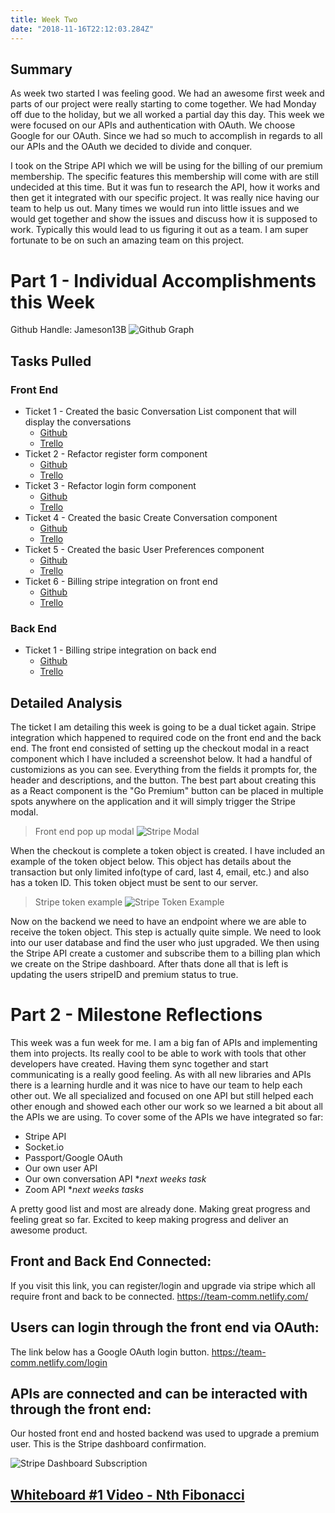 ```yaml
---
title: Week Two
date: "2018-11-16T22:12:03.284Z"
---
```


## Summary
As week two started I was feeling good. We had an awesome first week and parts of our project were really starting to come together. We had Monday off due to the holiday, but we all worked a partial day this day. This week we were focused on our APIs and authentication with OAuth. We choose Google for our OAuth. Since we had so much to accomplish in regards to all our APIs and the OAuth we decided to divide and conquer.

I took on the Stripe API which we will be using for the billing of our premium membership. The specific features this membership will come with are still undecided at this time. But it was fun to research the API, how it works and then get it integrated with our specific project. It was really nice having our team to help us out. Many times we would run into little issues and we would get together and show the issues and discuss how it is supposed to work. Typically this would lead to us figuring it out as a team. I am super fortunate to be on such an amazing team on this project.

# Part 1 - Individual Accomplishments this Week
Github Handle: Jameson13B
![Github Graph](./graph.png)

## Tasks Pulled

### Front End
* Ticket 1 - Created the basic Conversation List component that will display the conversations
  * [Github](https://github.com/Lambda-School-Labs/Labs8-TeamComms/pull/18)
  * [Trello](https://trello.com/c/21pJT4a3)
* Ticket 2 - Refactor register form component
  * [Github](https://github.com/Lambda-School-Labs/Labs8-TeamComms/pull/23)
  * [Trello](https://trello.com/c/pssnhnb9)
* Ticket 3 - Refactor login form component
  * [Github](https://github.com/Lambda-School-Labs/Labs8-TeamComms/pull/24)
  * [Trello](https://trello.com/c/DAY8B5Wh)
* Ticket 4 - Created the basic Create Conversation component
  * [Github](https://github.com/Lambda-School-Labs/Labs8-TeamComms/pull/42)
  * [Trello](https://trello.com/c/q9UvcKNl)
* Ticket 5 - Created the basic User Preferences component
  * [Github](https://github.com/Lambda-School-Labs/Labs8-TeamComms/pull/44)
  * [Trello](https://trello.com/c/UK7naWzP)
* Ticket 6 - Billing stripe integration on front end
  * [Github](https://github.com/Lambda-School-Labs/Labs8-TeamComms/pull/30)
  * [Trello](https://trello.com/c/5EBUfGV9)

### Back End
* Ticket 1 - Billing stripe integration on back end
  * [Github](https://github.com/Lambda-School-Labs/Labs8-TeamComms/pull/39)
  * [Trello](https://trello.com/c/KCy3WV26)

## Detailed Analysis
The ticket I am detailing this week is going to be a dual ticket again. Stripe integration which happened to required code on the front end and the back end. The front end consisted of setting up the checkout modal in a react component which I have included a screenshot below. It had a handful of customizions as you can see. Everything from the fields it prompts for, the header and descriptions, and the button. The best part about creating this as a React component is the "Go Premium" button can be placed in multiple spots anywhere on the application and it will simply trigger the Stripe modal.

> Front end pop up modal
> ![Stripe Modal](./stripe_modal.png)

When the checkout is complete a token object is created. I have included an example of the token object below. This object has details about the transaction but only limited info(type of card, last 4, email, etc.) and also has a token ID. This token object must be sent to our server.

> Stripe token example
> ![Stripe Token Example](./stripe_token.png)

Now on the backend we need to have an endpoint where we are able to receive the token object. This step is actually quite simple. We need to look into our user database and find the user who just upgraded. We then using the Stripe API create a customer and subscribe them to a billing plan which we create on the Stripe dashboard. After thats done all that is left is updating the users stripeID and premium status to true.

# Part 2 - Milestone Reflections
This week was a fun week for me. I am a big fan of APIs and implementing them into projects. Its really cool to be able to work with tools that other developers have created. Having them sync together and start communicating is a really good feeling. As with all new libraries and APIs there is a learning hurdle and it was nice to have our team to help each other out. We all specialized and focused on one API but still helped each other enough and showed each other our work so we learned a bit about all the APIs we are using. To cover some of the APIs we have integrated so far:
- Stripe API
- Socket.io
- Passport/Google OAuth
- Our own user API
- Our own conversation API **next weeks task*
- Zoom API **next weeks tasks*

A pretty good list and most are already done. Making great progress and feeling great so far. Excited to keep making progress and deliver an awesome product.

## Front and Back End Connected:
If you visit this link, you can register/login and upgrade via stripe which all require front and back to be connected.
https://team-comm.netlify.com/

## Users can login through the front end via OAuth:
The link below has a Google OAuth login button.
https://team-comm.netlify.com/login

## APIs are connected and can be interacted with through the front end:
Our hosted front end and hosted backend was used to upgrade a premium user. This is the Stripe dashboard confirmation.

![Stripe Dashboard Subscription](./dashboard_subscription.png)

## [Whiteboard #1 Video - Nth Fibonacci](https://youtu.be/icy1YazAHEY)